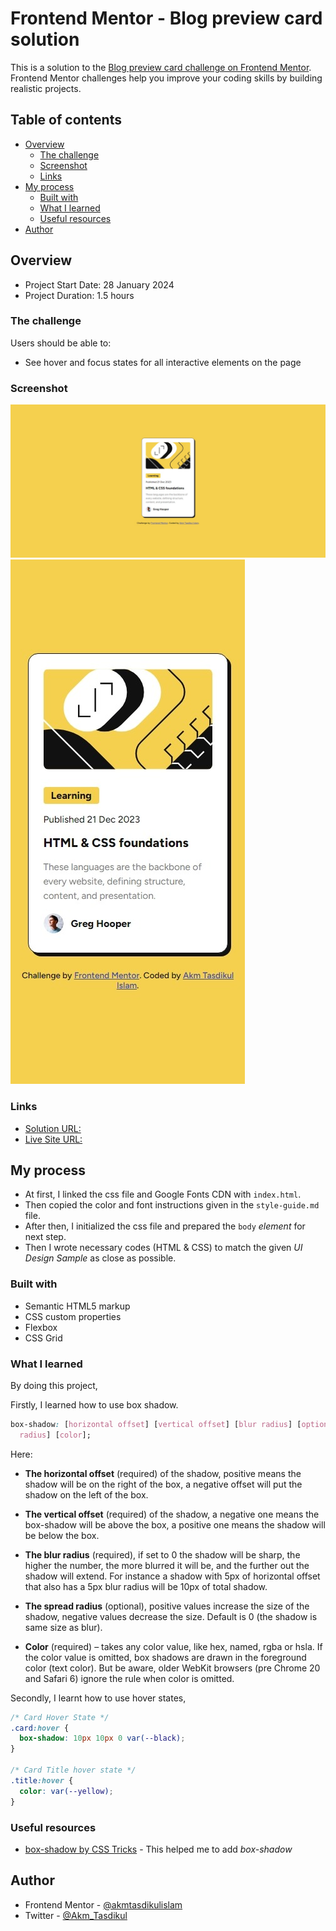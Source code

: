 # Frontend Mentor - Blog preview card solution

This is a solution to the [Blog preview card challenge on Frontend Mentor](https://www.frontendmentor.io/challenges/blog-preview-card-ckPaj01IcS). Frontend Mentor challenges help you improve your coding skills by building realistic projects.

## Table of contents

- [Overview](#overview)
  - [The challenge](#the-challenge)
  - [Screenshot](#screenshot)
  - [Links](#links)
- [My process](#my-process)
  - [Built with](#built-with)
  - [What I learned](#what-i-learned)
  - [Useful resources](#useful-resources)
- [Author](#author)

## Overview

- Project Start Date: 28 January 2024
- Project Duration: 1.5 hours

### The challenge

Users should be able to:

- See hover and focus states for all interactive elements on the page

### Screenshot

![](./screenshots/desktop-version.jpeg)
![](./screenshots/mobile-version.jpeg)

### Links

- [Solution URL:](https://github.com/akmtasdikulislam/blog-preview-card)
- [Live Site URL:](https://akmtasdikulislam.github.io/blog-preview-card/)

## My process

- At first, I linked the css file and Google Fonts CDN with `index.html`.
- Then copied the color and font instructions given in the `style-guide.md` file.
- After then, I initialized the css file and prepared the `body` _element_ for next step.
- Then I wrote necessary codes (HTML & CSS) to match the given _UI Design Sample_ as close as possible.

### Built with

- Semantic HTML5 markup
- CSS custom properties
- Flexbox
- CSS Grid

### What I learned

By doing this project,

Firstly, I learned how to use box shadow.

```css
box-shadow: [horizontal offset] [vertical offset] [blur radius] [optional spread
  radius] [color];
```

Here:

- **The horizontal offset** (required) of the shadow, positive means the shadow will be on the right of the box, a negative offset will put the shadow on the left of the box.

- **The vertical offset** (required) of the shadow, a negative one means the box-shadow will be above the box, a positive one means the shadow will be below the box.

- **The blur radius** (required), if set to 0 the shadow will be sharp, the higher the number, the more blurred it will be, and the further out the shadow will extend. For instance a shadow with 5px of horizontal offset that also has a 5px blur radius will be 10px of total shadow.

- **The spread radius** (optional), positive values increase the size of the shadow, negative values decrease the size. Default is 0 (the shadow is same size as blur).

- **Color** (required) – takes any color value, like hex, named, rgba or hsla. If the color value is omitted, box shadows are drawn in the foreground color (text color). But be aware, older WebKit browsers (pre Chrome 20 and Safari 6) ignore the rule when color is omitted.

Secondly, I learnt how to use hover states,

```css
/* Card Hover State */
.card:hover {
  box-shadow: 10px 10px 0 var(--black);
}

/* Card Title hover state */
.title:hover {
  color: var(--yellow);
}
```

### Useful resources

- [box-shadow by CSS Tricks](https://css-tricks.com/almanac/properties/b/box-shadow/) - This helped me to add _box-shadow_

## Author

- Frontend Mentor - [@akmtasdikulislam](https://www.frontendmentor.io/profile/akmtasdikulislam)
- Twitter - [@Akm_Tasdikul](https://www.twitter.com/@Akm_Tasdikul)
